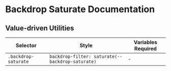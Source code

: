 # Backdrop Saturate Documentation

## Value-driven Utilities

| Selector             | Style                                            | Variables Required |
| -------------------- | ------------------------------------------------ | ------------------ |
| `.backdrop-saturate` | `backdrop-filter: saturate(--backdrop-saturate)` | -                  |
